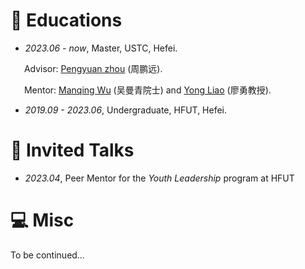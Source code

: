 # 📖 Educations
- *2023.06 - now*, Master, USTC, Hefei.

    Advisor: [Pengyuan zhou](https://pengyuan-zhou.github.io) (周鹏远).

    Mentor: [Manqing Wu](https://dspace.ustc.edu.cn/?p=1227) (吴曼青院士) and [Yong Liao](https://dspace.ustc.edu.cn/?p=1057) (廖勇教授).

- *2019.09 - 2023.06*, Undergraduate, HFUT, Hefei.

# 💬 Invited Talks
- *2023.04*, Peer Mentor for the *Youth Leadership* program at HFUT

# 💻 Misc
To be continued…
